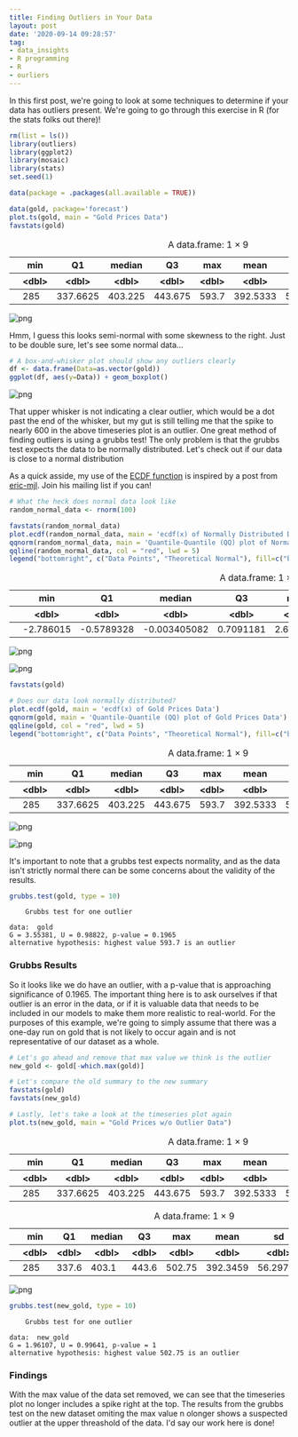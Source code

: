 ```yaml
---
title: Finding Outliers in Your Data
layout: post
date: '2020-09-14 09:28:57'
tag:
- data_insights
- R programming
- R
- ourliers
---
```


In this first post, we're going to look at some techniques to determine if your
data has outliers present. We're going to go through this exercise in R
(for the stats folks out there)!


```R
rm(list = ls())
library(outliers)
library(ggplot2)
library(mosaic)
library(stats)
set.seed(1)
```


```R
data(package = .packages(all.available = TRUE))
```


```R
data(gold, package='forecast')
plot.ts(gold, main = "Gold Prices Data")
favstats(gold)
```


<table>
<caption>A data.frame: 1 × 9</caption>
<thead>
	<tr><th></th><th scope=col>min</th><th scope=col>Q1</th><th scope=col>median</th><th scope=col>Q3</th><th scope=col>max</th><th scope=col>mean</th><th scope=col>sd</th><th scope=col>n</th><th scope=col>missing</th></tr>
	<tr><th></th><th scope=col>&lt;dbl&gt;</th><th scope=col>&lt;dbl&gt;</th><th scope=col>&lt;dbl&gt;</th><th scope=col>&lt;dbl&gt;</th><th scope=col>&lt;dbl&gt;</th><th scope=col>&lt;dbl&gt;</th><th scope=col>&lt;dbl&gt;</th><th scope=col>&lt;int&gt;</th><th scope=col>&lt;int&gt;</th></tr>
</thead>
<tbody>
	<tr><th scope=row></th><td>285</td><td>337.6625</td><td>403.225</td><td>443.675</td><td>593.7</td><td>392.5333</td><td>56.60597</td><td>1074</td><td>34</td></tr>
</tbody>
</table>




![png](/assets/2020-09-13-finding-outliers-in-your-data/output_2_1.png)


Hmm, I guess this looks semi-normal with some skewness to the right. Just to be double sure, let's see some normal data...


```R
# A box-and-whisker plot should show any outliers clearly
df <- data.frame(Data=as.vector(gold))
ggplot(df, aes(y=Data)) + geom_boxplot()
```

![png](/assets/2020-09-13-finding-outliers-in-your-data/output_4_1.png)


That upper whisker is not indicating a clear outlier, which would be a dot past the end of the whisker, but my gut is still telling me that the spike to nearly 600 in the above timeseries plot is an outlier. One great method of finding outliers is using a grubbs test! The only problem is that the grubbs test expects the data to be normally distributed. Let's check out if our data is close to a normal distribution


As a quick asside, my use of the
[ECDF function](https://www.statisticshowto.com/empirical-distribution-function/) is
inspired by a post from [eric-mjl](http://ericmjl.com/blog/2018/7/14/ecdfs/). Join his
mailing list if you can!


```R
# What the heck does normal data look like
random_normal_data <- rnorm(100)

favstats(random_normal_data)
plot.ecdf(random_normal_data, main = 'ecdf(x) of Normally Distributed Data')
qqnorm(random_normal_data, main = 'Quantile-Quantile (QQ) plot of Normally Distributed Data')
qqline(random_normal_data, col = "red", lwd = 5)
legend("bottomright", c("Data Points", "Theoretical Normal"), fill=c("black", "red"))
```


<table>
<caption>A data.frame: 1 × 9</caption>
<thead>
	<tr><th></th><th scope=col>min</th><th scope=col>Q1</th><th scope=col>median</th><th scope=col>Q3</th><th scope=col>max</th><th scope=col>mean</th><th scope=col>sd</th><th scope=col>n</th><th scope=col>missing</th></tr>
	<tr><th></th><th scope=col>&lt;dbl&gt;</th><th scope=col>&lt;dbl&gt;</th><th scope=col>&lt;dbl&gt;</th><th scope=col>&lt;dbl&gt;</th><th scope=col>&lt;dbl&gt;</th><th scope=col>&lt;dbl&gt;</th><th scope=col>&lt;dbl&gt;</th><th scope=col>&lt;int&gt;</th><th scope=col>&lt;int&gt;</th></tr>
</thead>
<tbody>
	<tr><th scope=row></th><td>-2.786015</td><td>-0.5789328</td><td>-0.003405082</td><td>0.7091181</td><td>2.674871</td><td>0.03164366</td><td>1.081341</td><td>100</td><td>0</td></tr>
</tbody>
</table>




![png](/assets/2020-09-13-finding-outliers-in-your-data/output_6_1.png)



![png](/assets/2020-09-13-finding-outliers-in-your-data/output_6_2.png)


```R
favstats(gold)

# Does our data look normally distributed?
plot.ecdf(gold, main = 'ecdf(x) of Gold Prices Data')
qqnorm(gold, main = 'Quantile-Quantile (QQ) plot of Gold Prices Data')
qqline(gold, col = "red", lwd = 5)
legend("bottomright", c("Data Points", "Theoretical Normal"), fill=c("black", "red"))
```


<table>
<caption>A data.frame: 1 × 9</caption>
<thead>
	<tr><th></th><th scope=col>min</th><th scope=col>Q1</th><th scope=col>median</th><th scope=col>Q3</th><th scope=col>max</th><th scope=col>mean</th><th scope=col>sd</th><th scope=col>n</th><th scope=col>missing</th></tr>
	<tr><th></th><th scope=col>&lt;dbl&gt;</th><th scope=col>&lt;dbl&gt;</th><th scope=col>&lt;dbl&gt;</th><th scope=col>&lt;dbl&gt;</th><th scope=col>&lt;dbl&gt;</th><th scope=col>&lt;dbl&gt;</th><th scope=col>&lt;dbl&gt;</th><th scope=col>&lt;int&gt;</th><th scope=col>&lt;int&gt;</th></tr>
</thead>
<tbody>
	<tr><th scope=row></th><td>285</td><td>337.6625</td><td>403.225</td><td>443.675</td><td>593.7</td><td>392.5333</td><td>56.60597</td><td>1074</td><td>34</td></tr>
</tbody>
</table>




![png](/assets/2020-09-13-finding-outliers-in-your-data/output_7_1.png)



![png](/assets/2020-09-13-finding-outliers-in-your-data/output_7_2.png)


It's important to note that a grubbs test expects normality, and as the data isn't strictly normal there can be some concerns about the validity of the results.


```R
grubbs.test(gold, type = 10)
```



    	Grubbs test for one outlier

    data:  gold
    G = 3.55381, U = 0.98822, p-value = 0.1965
    alternative hypothesis: highest value 593.7 is an outlier



### Grubbs Results

So it looks like we do have an outlier, with a p-value that is approaching significance of 0.1965. The important thing here is to ask ourselves if that outlier is an error in the data, or if it is valuable data that needs to be included in our models to make them more realistic to real-world. For the purposes of this example, we're going to simply assume that there was a one-day run on gold that is not likely to occur again and is not representative of our dataset as a whole.


```R
# Let's go ahead and remove that max value we think is the outlier
new_gold <- gold[-which.max(gold)]

# Let's compare the old summary to the new summary
favstats(gold)
favstats(new_gold)

# Lastly, let's take a look at the timeseries plot again
plot.ts(new_gold, main = "Gold Prices w/o Outlier Data")
```


<table>
<caption>A data.frame: 1 × 9</caption>
<thead>
	<tr><th></th><th scope=col>min</th><th scope=col>Q1</th><th scope=col>median</th><th scope=col>Q3</th><th scope=col>max</th><th scope=col>mean</th><th scope=col>sd</th><th scope=col>n</th><th scope=col>missing</th></tr>
	<tr><th></th><th scope=col>&lt;dbl&gt;</th><th scope=col>&lt;dbl&gt;</th><th scope=col>&lt;dbl&gt;</th><th scope=col>&lt;dbl&gt;</th><th scope=col>&lt;dbl&gt;</th><th scope=col>&lt;dbl&gt;</th><th scope=col>&lt;dbl&gt;</th><th scope=col>&lt;int&gt;</th><th scope=col>&lt;int&gt;</th></tr>
</thead>
<tbody>
	<tr><th scope=row></th><td>285</td><td>337.6625</td><td>403.225</td><td>443.675</td><td>593.7</td><td>392.5333</td><td>56.60597</td><td>1074</td><td>34</td></tr>
</tbody>
</table>




<table>
<caption>A data.frame: 1 × 9</caption>
<thead>
	<tr><th></th><th scope=col>min</th><th scope=col>Q1</th><th scope=col>median</th><th scope=col>Q3</th><th scope=col>max</th><th scope=col>mean</th><th scope=col>sd</th><th scope=col>n</th><th scope=col>missing</th></tr>
	<tr><th></th><th scope=col>&lt;dbl&gt;</th><th scope=col>&lt;dbl&gt;</th><th scope=col>&lt;dbl&gt;</th><th scope=col>&lt;dbl&gt;</th><th scope=col>&lt;dbl&gt;</th><th scope=col>&lt;dbl&gt;</th><th scope=col>&lt;dbl&gt;</th><th scope=col>&lt;int&gt;</th><th scope=col>&lt;int&gt;</th></tr>
</thead>
<tbody>
	<tr><th scope=row></th><td>285</td><td>337.6</td><td>403.1</td><td>443.6</td><td>502.75</td><td>392.3459</td><td>56.29777</td><td>1073</td><td>34</td></tr>
</tbody>
</table>




![png](/assets/2020-09-13-finding-outliers-in-your-data/output_11_2.png)



```R
grubbs.test(new_gold, type = 10)
```



    	Grubbs test for one outlier

    data:  new_gold
    G = 1.96107, U = 0.99641, p-value = 1
    alternative hypothesis: highest value 502.75 is an outlier



### Findings

With the max value of the data set removed, we can see that the timeseries plot no longer includes a spike right at the top. The results from the grubbs test on the new dataset omiting the max value n olonger shows a suspected outlier at the upper threashold of the data. I'd say our work here is done!
